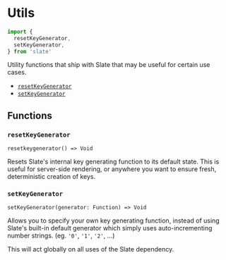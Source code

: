 
# Utils

```js
import {
  resetKeyGenerator,
  setKeyGenerator,
} from 'slate'
```

Utility functions that ship with Slate that may be useful for certain use cases.

- [`resetKeyGenerator`](#resetkeygenerator)
- [`setKeyGenerator`](#setkeygenerator)


## Functions

### `resetKeyGenerator`
`resetkeygenerator() => Void`

Resets Slate's internal key generating function to its default state. This is useful for server-side rendering, or anywhere you want to ensure fresh, deterministic creation of keys.

### `setKeyGenerator`
`setKeyGenerator(generator: Function) => Void`

Allows you to specify your own key generating function, instead of using Slate's built-in default generator which simply uses auto-incrementing number strings. (eg. `'0'`, `'1'`, `'2'`, ...)

This will act globally on all uses of the Slate dependency.
